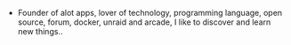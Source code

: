 - Founder of alot apps, lover of technology, programming language, open source, forum, docker, unraid and arcade, I like to discover and learn new things..
  <br>






































































































































































































































































































































































